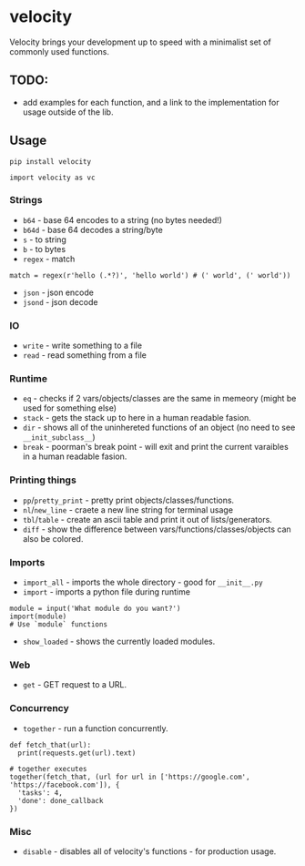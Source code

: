 # velocity
Velocity brings your development up to speed with a minimalist set of commonly used functions.

## TODO:
- add examples for each function, and a link to the implementation for usage outside of the lib.

## Usage
`pip install velocity`  

`import velocity as vc`

### Strings
- `b64` - base 64 encodes to a string (no bytes needed!)
- `b64d` - base 64 decodes a string/byte
- `s` - to string
- `b` - to bytes
- `regex` - match
```Example
match = regex(r'hello (.*?)', 'hello world') # (' world', (' world'))
```
- `json` - json encode 
- `jsond` - json decode

### IO
- `write` - write something to a file
- `read` - read something from a file

### Runtime
- `eq` - checks if 2 vars/objects/classes are the same in memeory (might be used for something else)
- `stack` - gets the stack up to here in a human readable fasion.
- `dir` - shows all of the uninhereted functions of an object (no need to see `__init_subclass__`)
- `break` - poorman's break point - will exit and print the current varaibles in a human readable fasion.

### Printing things
- `pp`/`pretty_print` - pretty print objects/classes/functions.
- `nl`/`new_line` - craete a new line string for terminal usage
- `tbl`/`table` - create an ascii table and print it out of lists/generators.
- `diff` - show the difference between vars/functions/classes/objects can also be colored.

### Imports
- `import_all` - imports the whole directory - good for `__init__.py`
- `import` - imports a python file during runtime
```Example
module = input('What module do you want?')
import(module)
# Use `module` functions
```
- `show_loaded` - shows the currently loaded modules.

### Web
- `get` - GET request to a URL.

### Concurrency 
- `together` - run a function concurrently.
```Example
def fetch_that(url):
  print(requests.get(url).text)
 
# together executes 
together(fetch_that, (url for url in ['https://google.com', 'https://facebook.com']), {
  'tasks': 4,
  'done': done_callback
})
```

### Misc
- `disable` - disables all of velocity's functions - for production usage.
